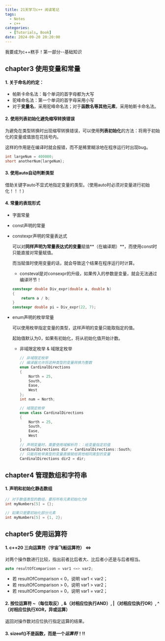 ```yaml
---
title: 21天学习c++ 阅读笔记 
tags: 
  - Notes
  - c++
categories: 
  - [Tutorials, Book]
date: 2024-09-20 20:20:00
---
```


我要成为c++糕手！第一部分--基础知识

<!-- more -->

## chapter3 使用变量和常量

#### 1. 关于命名的约定：

- 帕斯卡命名法：每个单词的首字母都为大写
- 驼峰命名法：第一个单词的首字母采用小写
- 对于**变量名**，采用驼峰命名法；对于**函数名等其他元素**，采用帕斯卡命名法。

#### 2. 使用列表初始化避免缩窄转换错误

为避免在类型转换时出现缩窄转换错误，可以使用**列表初始化**的方法：将用于初始化的变量或值放在花括号内。

这样的作用是在编译时就会报错，而不是稀里糊涂地在程序运行时出现bug。

```c++
int largeNum = 400000;
short anotherNum{largeNum};
```



#### 3. 使用auto自动判断类型

借助关键字auto不显式地指定变量的类型。（使用auto时必须对变量进行初始化！！！）

#### 4. 常量的表现形式

- 字面常量

- const声明的常量

- constexpr声明的常量表达式

  可以对**同样声明为常量表达式的变量**赋值**（在编译期）**，而使用const时只能直接对常量赋值。

  而当赋值时使用变量的话，就会导致这个结果在程序运行时计算。

  - consteval是对consexpr的升级，如果传入的参数是变量，就会无法通过编译环节！

  ```c++
  constexpr double Div_expr(double a, double b)
  {
      return a / b;
  }
  constexpr double pi = Div_expr(22, 7);
  ```

  

- enum声明的枚举常量

  可以使用枚举指定变量的类型，这样声明的变量只能取指定的值。

  起始值默认为0，如果有初始化，将从初始化值开始计数。

  - 非域限定枚举 & 域限定枚举

    ```c++
    // 非域限定枚举
    // 编译器允许将这种类型的变量转换为整数
    enum CardinalDirections
    {
        North = 25, 
        South, 
        Ease,
        West
    };
    int num = North;
    
    // 域限定枚举
    enum class CardinalDirections 
    {
        North = 25, 
        South, 
        Ease,
        West
    }
    // 声明变量时，需要使用域解析符：：给变量指定初值
    CardinalDirections dir = CardinalDirections::South;
    // 只能将枚举类型的变量直接赋给其他相同类型的变量
    CardinalDirections dir2 = dir;
    ```

  

## chapter4 管理数组和字符串

#### 1. 声明和初始化静态数组

```c++
// 对于数值类型的数组，要将所有元素初始化为0
int myNumbers[5] = {};

// 如果只是要初始化部分元素
int myNumbers[5] = {1, 2};
```



## chapter5 使用运算符

#### 1. c++20 三向运算符（宇宙飞船运算符） <=>

对两个操作数进行比较，指出前者比后者大、比后者小还是与后者相当。

```c++
auto resultOfComparison = var1 <=> var2;
```



- 若 resultOfComparison < 0，说明 var1 < var2；
- 若 resultOfComparison > 0，说明 var1 > var2；
- 若 resultOfComparison = 0，说明 var1 = var2；

#### 2. 按位运算符 ~（每位取反）, &（对相应位执行AND）, |（对相应位执行OR）, ^（对相应位执行XOR，异或运算）

返回对操作数对应位执行指定运算的结果。

#### 3. sizeof()不是函数，而是一个***运算符***！!!